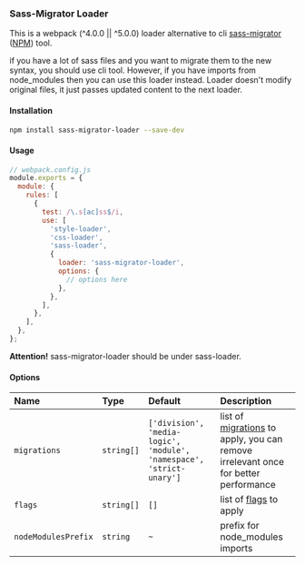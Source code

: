 ### Sass-Migrator Loader

This is a webpack (^4.0.0 || ^5.0.0) loader alternative to cli [sass-migrator](https://sass-lang.com/documentation/cli/migrator) ([NPM](https://www.npmjs.com/package/sass-migrator)) tool.

if you have a lot of sass files and you want to migrate them to the new syntax, you should use cli tool.
However, if you have imports from node_modules then you can use this loader instead.
Loader doesn't modify original files, it just passes updated content to the next loader.

#### Installation
```bash
npm install sass-migrator-loader --save-dev
```

#### Usage
```js
// webpack.config.js
module.exports = {
  module: {
    rules: [
      {
        test: /\.s[ac]ss$/i,
        use: [
          'style-loader',
          'css-loader',
          'sass-loader',
          {
            loader: 'sass-migrator-loader',
            options: {
              // options here
            },
          },
        ],
      },
    ],
  },
};
```
**Attention!** sass-migrator-loader should be under sass-loader.

#### Options
| Name | Type | Default | Description |
| :--- | :--- | :--- | :--- |
| `migrations` | `string[]` | `['division', 'media-logic', 'module', 'namespace', 'strict-unary']` | list of [migrations](https://sass-lang.com/documentation/cli/migrator#migrations) to apply, you can remove irrelevant once for better performance |
| `flags` | `string[]` | `[]` | list of [flags](https://sass-lang.com/documentation/cli/migrator#global-options) to apply |
| `nodeModulesPrefix` | `string` | `~` | prefix for node_modules imports |

